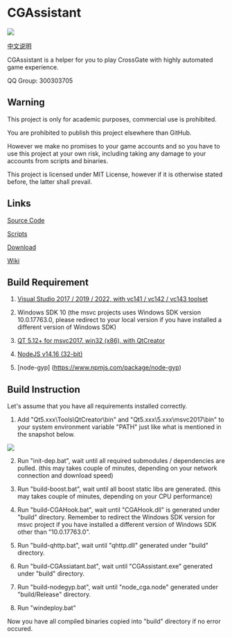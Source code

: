 # CGAssistant

![](img/logo.png)

[中文说明](READMECN.md)

CGAssistant is a helper for you to play CrossGate with highly automated game experience.

QQ Group: 300303705

## Warning

This project is only for academic purposes, commercial use is prohibited.

You are prohibited to publish this project elsewhere than GitHub.

However we make no promises to your game accounts and so you have to use this project at your own risk, including taking any damage to your accounts from scripts and binaries.

This project is licensed under MIT License, however if it is otherwise stated before, the latter shall prevail.

## Links

[Source Code](https://github.com/hzqst/CGAssistant)

[Scripts](https://github.com/hzqst/CGAssistantJS)

[Download](https://github.com/hzqst/CGAssistant/releases)

[Wiki](https://github.com/hzqst/CGAssistant/wiki)

## Build Requirement

1. [Visual Studio 2017 / 2019 / 2022, with vc141 / vc142 / vc143 toolset](https://visualstudio.microsoft.com/)

2. Windows SDK 10 (the msvc projects uses Windows SDK version 10.0.17763.0, please redirect to your local version if you have installed a different version of Windows SDK)

3. [QT 5.12+ for msvc2017, win32 (x86), with QtCreator](https://www.qt.io/download)

4. [NodeJS v14.16 (32-bit)](https://nodejs.org/download/release/v14.16.0/)

5. [node-gyp] (https://www.npmjs.com/package/node-gyp)

## Build Instruction

Let's assume that you have all requirements installed correctly.

1. Add "Qt5.xxx\Tools\QtCreator\bin\" and "Qt5.xxx\5.xxx\msvc2017\bin\" to your system environment variable "PATH" just like what is mentioned in the snapshot below.

![](img/1.png)

2. Run "init-dep.bat", wait until all required submodules / dependencies are pulled. (this may takes couple of minutes, depending on your network connection and download speed)

3. Run "build-boost.bat", wait until all boost static libs are generated. (this may takes couple of minutes, depending on your CPU performance)

4. Run "build-CGAHook.bat", wait until "CGAHook.dll" is generated under "build" directory. Remember to redirect the Windows SDK version for msvc project if you have installed a different version of Windows SDK other than "10.0.17763.0".

5. Run "build-qhttp.bat", wait until "qhttp.dll" generated under "build" directory.

6. Run "build-CGAssiatant.bat", wait until "CGAssistant.exe" generated under "build" directory.

7. Run "build-nodegyp.bat", wait until "node_cga.node" generated under "build/Release" directory.

8. Run "windeploy.bat"

Now you have all compiled binaries copied into "build" directory if no error occured.


